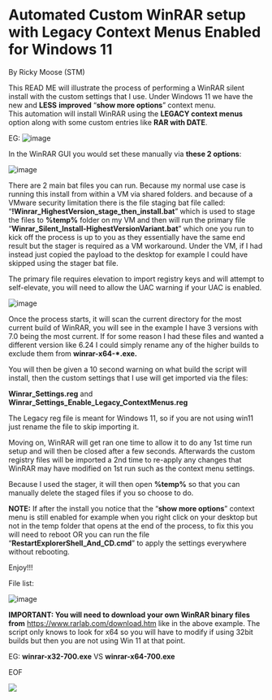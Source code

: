 # Automated Custom WinRAR setup with Legacy Context Menus Enabled for Windows 11

By Ricky Moose (STM)

This READ ME will illustrate the process of performing a WinRAR silent install with the custom settings that I use. Under Windows 11 we have the new and **LESS** **improved** “**show more options**” context menu.   
This automation will install WinRAR using the **LEGACY context menus** option along with some custom entries like **RAR with DATE**.


EG:
![image](https://github.com/RickeyMoose/CustomWinRarSetup-01/assets/167007057/cda4134b-fb4e-4990-a51b-c105d20c821b)


In the WinRAR GUI you would set these manually via **these 2 options**:

![image](https://github.com/RickeyMoose/CustomWinRarSetup-01/assets/167007057/72492283-f2cb-40cb-912c-b5e662a87b38)


There are 2 main bat files you can run. Because my normal use case is running this install from within a VM via shared folders. and because of a VMware security limitation there is the file staging bat file called: “**!Winrar_HighestVersion_stage_then_install.bat**” which is used to stage the files to **%temp%** folder on my VM and then will run the primary file “**Winrar_Silent_Install-HighestVersionVariant.bat**” which one you run to kick off the process is up to you as they essentially have the same end result but the stager is required as a VM workaround. Under the VM, if I had instead just copied the payload to the desktop for example I could have skipped using the stager bat file.

The primary file requires elevation to import registry keys and will attempt to self-elevate, you will need to allow the UAC warning if your UAC is enabled.

![image](https://github.com/RickeyMoose/CustomWinRarSetup-01/assets/167007057/c71e13a0-699d-4e70-9363-da62216e2826)



Once the process starts, it will scan the current directory for the most current build of WinRAR, you will see in the example I have 3 versions with 7.0 being the most current. If for some reason I had these files and wanted a different version like 6.24 I could simply rename any of the higher builds to exclude them from **winrar-x64-\*.exe.**

You will then be given a 10 second warning on what build the script will install, then the custom settings that I use will get imported via the files:

**Winrar_Settings.reg** and **Winrar_Settings_Enable_Legacy_ContextMenus.reg**

The Legacy reg file is meant for Windows 11, so if you are not using win11 just rename the file to skip importing it.

Moving on, WinRAR will get ran one time to allow it to do any 1st time run setup and will then be closed after a few seconds. Afterwards the custom registry files will be imported a 2nd time to re-apply any changes that WinRAR may have modified on 1st run such as the context menu settings.

Because I used the stager, it will then open **%temp%** so that you can manually delete the staged files if you so choose to do.

**NOTE:** If after the install you notice that the “**show more options**” context menu is still enabled for example when you right click on your desktop but not in the temp folder that opens at the end of the process, to fix this you will need to reboot OR you can run the file “**RestartExplorerShell_And_CD.cmd**” to apply the settings everywhere without rebooting.

Enjoy!!!



File list:

![image](https://github.com/RickeyMoose/CustomWinRarSetup-01/assets/167007057/eb177fe2-2caa-484d-84f4-0dc24bb6d5fc)


**IMPORTANT: You will need to download your own WinRAR binary files from** <https://www.rarlab.com/download.htm> like in the above example. The script only knows to look for x64 so you will have to modify if using 32bit builds but then you are not using Win 11 at that point.

EG: **winrar-x32-700.exe** VS **winrar-x64-700.exe**

EOF


![](https://github.com/RickeyMoose/CustomWinRarSetup-01/blob/main/Usage_Animation.gif)
